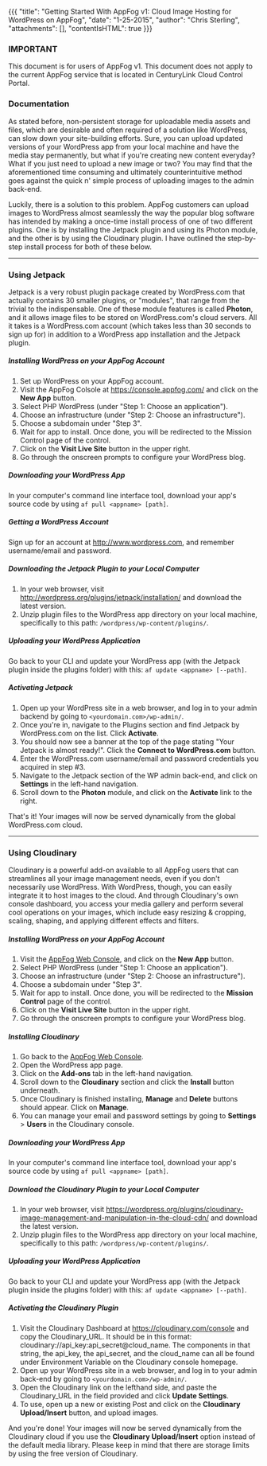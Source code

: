 {{{
  "title": "Getting Started With AppFog v1: Cloud Image Hosting for WordPress on AppFog",
  "date": "1-25-2015",
  "author": "Chris Sterling",
  "attachments": [],
  "contentIsHTML": true
}}}

### IMPORTANT

This document is for users of AppFog v1. This document does not apply to the current AppFog service that is located in CenturyLink Cloud Control Portal.

### Documentation

<p>As stated before, non-persistent storage for uploadable media assets and files, which are desirable and often required of a solution like WordPress, can slow down your site-building efforts. Sure, you can upload updated versions of your WordPress app from your local machine and have the media stay permanently, but what if you're creating new content everyday? What if you just need to upload a new image or two? You may find that the aforementioned time consuming and ultimately counterintuitive method goes against the quick n' simple process of uploading images to the admin back-end.</p>
<p>Luckily, there is a solution to this problem. AppFog customers can upload images to WordPress almost seamlessly the way the popular blog software has intended by making a once-time install process of one of two different plugins. One is by installing the Jetpack plugin and using its Photon module, and the other is by using the Cloudinary plugin. I have outlined the step-by-step install process for both of these below.</p>
<hr />
<h3>Using Jetpack</h3>
<p>Jetpack is a very robust plugin package created by WordPress.com that actually contains 30 smaller plugins, or "modules", that range from the trivial to the indispensable. One of these module features is called <strong>Photon</strong>, and it allows image files to be stored on WordPress.com's cloud servers. All it takes is a WordPress.com account (which takes less than 30 seconds to sign up for) in addition to a WordPress app installation and the Jetpack plugin.</p>
<h5>Installing WordPress on your AppFog Account</h5>
<ol>
<li>Set up WordPress on your AppFog account.</li>
<li>Visit the AppFog Colsole at <a href="https://console.appfog.com/">https://console.appfog.com/</a> and click on the <strong>New App</strong> button.</li>
<li>Select PHP WordPress (under "Step 1: Choose an application").</li>
<li>Choose an infrastructure (under "Step 2: Choose an infrastructure").</li>
<li>Choose a subdomain under "Step 3".</li>
<li>Wait for app to install. Once done, you will be redirected to the Mission Control page of the control.</li>
<li>Click on the <strong>Visit Live Site</strong> button in the upper right.</li>
<li>Go through the onscreen prompts to configure your WordPress blog.</li>
</ol>
<h5>Downloading your WordPress App</h5>
<p>In your computer's command line interface tool, download your app's source code by using <code>af pull &lt;appname&gt; [path]</code>.</p>
<h5>Getting a WordPress Account</h5>
<p>Sign up for an account at <a href="http://www.wordpress.com">http://www.wordpress.com</a>, and remember username/email and password.</p>
<h5>Downloading the Jetpack Plugin to your Local Computer</h5>
<ol>
<li>In your web browser, visit <a href="http://wordpress.org/plugins/jetpack/installation/">http://wordpress.org/plugins/jetpack/installation/</a> and download the latest version.</li>
<li>Unzip plugin files to the WordPress app directory on your local machine, specifically to this path: <code>/wordpress/wp-content/plugins/</code>.</li>
</ol>
<h5>Uploading your WordPress Application</h5>
<p>Go back to your CLI and update your WordPress app (with the Jetpack plugin inside the plugins folder) with this: <code>af update &lt;appname&gt; [--path]</code>.</p>
<h5>Activating Jetpack</h5>
<ol>
<li>Open up your WordPress site in a web browser, and log in to your admin backend by going to <code>&lt;yourdomain.com&gt;/wp-admin/</code>.</li>
<li>Once you're in, navigate to the Plugins section and find Jetpack by WordPress.com on the list. Click <strong>Activate</strong>.</li>
<li>You should now see a banner at the top of the page stating "Your Jetpack is almost ready!". Click the <strong>Connect to WordPress.com</strong> button.</li>
<li>Enter the WordPress.com username/email and password credentials you acquired in step #3.</li>
<li>Navigate to the Jetpack section of the WP admin back-end, and click on <strong>Settings</strong> in the left-hand navigation.</li>
<li>Scroll down to the <strong>Photon</strong> module, and click on the <strong>Activate</strong> link to the right.</li>
</ol>
<p>That's it! Your images will now be served dynamically from the global WordPress.com cloud.</p>
<hr />
<h3>Using Cloudinary</h3>
<p>Cloudinary is a powerful add-on available to all AppFog users that can streamlines all your image management needs, even if you don't necessarily use WordPress. With WordPress, though, you can easily integrate it to host images to the cloud. And through Cloudinary's own console dashboard, you access your media gallery and perform several cool operations on your images, which include easy resizing &amp; cropping, scaling, shaping, and applying different effects and filters.</p>
<h5>Installing WordPress on your AppFog Account</h5>
<ol>
<li>Visit the <a href="https://console.appfog.com/">AppFog Web Console</a>, and click on the <strong>New App</strong> button.</li>
<li>Select PHP WordPress (under "Step 1: Choose an application").</li>
<li>Choose an infrastructure (under "Step 2: Choose an infrastructure").</li>
<li>Choose a subdomain under "Step 3".</li>
<li>Wait for app to install. Once done, you will be redirected to the <strong>Mission Control</strong> page of the control.</li>
<li>Click on the <strong>Visit Live Site</strong> button in the upper right.</li>
<li>Go through the onscreen prompts to configure your WordPress blog.</li>
</ol>
<h5>Installing Cloudinary</h5>
<ol>
<li>Go back to the <a href="https://console.appfog.com/">AppFog Web Console</a>.</li>
<li>Open the WordPress app page.</li>
<li>Click on the <strong>Add-ons</strong> tab in the left-hand navigation.</li>
<li>Scroll down to the <strong>Cloudinary</strong> section and click the <strong>Install</strong> button underneath.</li>
<li>Once Cloudinary is finished installing, <strong>Manage</strong> and <strong>Delete</strong> buttons should appear. Click on <strong>Manage</strong>.</li>
<li>You can manage your email and password settings by going to <strong>Settings</strong> &gt; <strong>Users</strong> in the Cloudinary console.</li>
</ol>
<h5>Downloading your WordPress App</h5>
<p>In your computer's command line interface tool, download your app's source code by using <code>af pull &lt;appname&gt; [path]</code>.</p>
<h5>Download the Cloudinary Plugin to your Local Computer</h5>
<ol>
<li>In your web browser, visit <a href="https://wordpress.org/plugins/cloudinary-image-management-and-manipulation-in-the-cloud-cdn/">https://wordpress.org/plugins/cloudinary-image-management-and-manipulation-in-the-cloud-cdn/</a> and download the latest version.</li>
<li>Unzip plugin files to the WordPress app directory on your local machine, specifically to this path: <code>/wordpress/wp-content/plugins/</code>.</li>
</ol>
<h5>Uploading your WordPress Application</h5>
<p>Go back to your CLI and update your WordPress app (with the Jetpack plugin inside the plugins folder) with this: <code>af update &lt;appname&gt; [--path]</code>.</p>
<h5>Activating the Cloudinary Plugin</h5>
<ol>
<li>Visit the Cloudinary Dashboard at <a href="https://cloudinary.com/console">https://cloudinary.com/console</a> and copy the Cloudinary_URL. It should be in this format: cloudinary://api_key:api_secret@cloud_name. The components in that string, the api_key, the api_secret, and the cloud_name can all be found under Environment Variable on the Cloudinary console homepage.</li>
<li>Open up your WordPress site in a web browser, and log in to your admin back-end by going to <code>&lt;yourdomain.com&gt;/wp-admin/</code>.</li>
<li>Open the Cloudinary link on the lefthand side, and paste the Cloudinary_URL in the field provided and click <strong>Update Settings</strong>.</li>
<li>To use, open up a new or existing Post and click on the <strong>Cloudinary Upload/Insert</strong> button, and upload images.</li>
</ol>
<p>And you're done! Your images will now be served dynamically from the Cloudinary cloud if you use the <strong>Cloudinary Upload/Insert</strong> option instead of the default media library. Please keep in mind that there are storage limits by using the free version of Cloudinary.</p>

